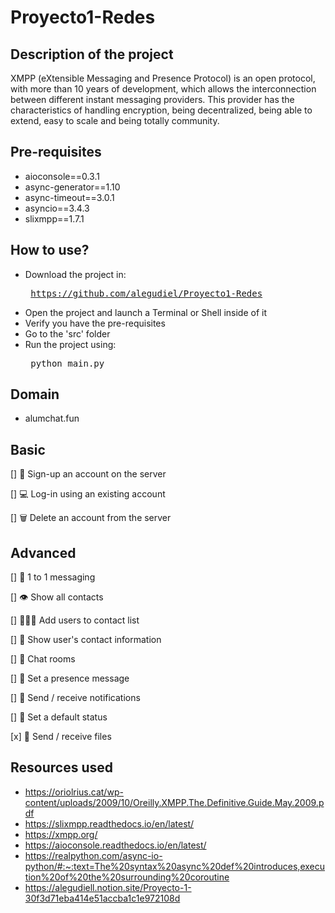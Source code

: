 # Proyecto1-Redes

## Description of the project
XMPP (eXtensible Messaging and Presence Protocol) is an open protocol, with more than 10 years of development, which allows the interconnection between different instant messaging providers. This provider has the characteristics of handling encryption, being decentralized, being able to extend, easy to scale and being totally community.

## Pre-requisites
* aioconsole==0.3.1
* async-generator==1.10
* async-timeout==3.0.1
* asyncio==3.4.3
* slixmpp==1.7.1

## How to use?
* Download the project in: <pre> https://github.com/alegudiel/Proyecto1-Redes </pre>
* Open the project and launch a Terminal or Shell inside of it
* Verify you have the pre-requisites
* Go to the 'src' folder
* Run the project using: <pre> python main.py </pre>



## Domain
* alumchat.fun


## Basic

[] 📝 Sign-up an account on the server

[] 💻 Log-in using an existing account

[] 🗑️ Delete an account from the server

## Advanced

[] 👤 1 to 1 messaging

[] 👁 Show all contacts

[] 👩🏻‍💻 Add users to contact list

[] 🤖 Show user's contact information 

[] 👥 Chat rooms

[] 📢 Set a presence message

[] 🔔 Send / receive notifications

[] 💭 Set a default status

[x] 📂 Send / receive files



## Resources used
* https://oriolrius.cat/wp-content/uploads/2009/10/Oreilly.XMPP.The.Definitive.Guide.May.2009.pdf
* https://slixmpp.readthedocs.io/en/latest/
* https://xmpp.org/
* https://aioconsole.readthedocs.io/en/latest/
* https://realpython.com/async-io-python/#:~:text=The%20syntax%20async%20def%20introduces,execution%20of%20the%20surrounding%20coroutine
* https://alegudiell.notion.site/Proyecto-1-30f3d71eba414e51accba1c1e972108d
